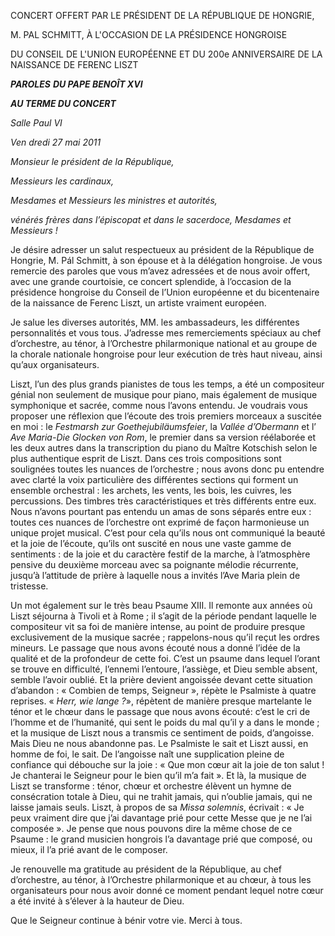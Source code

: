 CONCERT OFFERT PAR LE PRÉSIDENT DE LA RÉPUBLIQUE DE HONGRIE,

M. PAL SCHMITT, À L'OCCASION DE LA PRÉSIDENCE HONGROISE

DU CONSEIL DE L'UNION EUROPÉENNE ET DU 200e ANNIVERSAIRE DE LA NAISSANCE DE FERENC LISZT

***PAROLES*** ***DU PAPE BENOÎT XVI***

***AU TERME DU CONCERT***

*Salle Paul VI*

*Ven* *dredi 27 mai 2011*

*Monsieur le président de la République,*

*Messieurs les cardinaux,*

*Mesdames et Messieurs les ministres et autorités,*

*vénérés frères dans l’épiscopat et dans le sacerdoce, Mesdames et Messieurs !*

Je désire adresser un salut respectueux au président de la République de Hongrie, M. Pál Schmitt, à son épouse et à la délégation hongroise. Je vous remercie des paroles que vous m’avez adressées et de nous avoir offert, avec une grande courtoisie, ce concert splendide, à l’occasion de la présidence hongroise du Conseil de l’Union européenne et du bicentenaire de la naissance de Ferenc Liszt, un artiste vraiment européen.

Je salue les diverses autorités, MM. les ambassadeurs, les différentes personnalités et vous tous. J’adresse mes remerciements spéciaux au chef d’orchestre, au ténor, à l’Orchestre philarmonique national et au groupe de la chorale nationale hongroise pour leur exécution de très haut niveau, ainsi qu’aux organisateurs.

Liszt, l’un des plus grands pianistes de tous les temps, a été un compositeur génial non seulement de musique pour piano, mais également de musique symphonique et sacrée, comme nous l’avons entendu. Je voudrais vous proposer une réflexion que l’écoute des trois premiers morceaux a suscitée en moi : le *Festmarsh zur Goethejubiläumsfeier*, la *Vallée d’Obermann* et l’ *Ave Maria-Die Glocken von Rom*, le premier dans sa version réélaborée et les deux autres dans la transcription du piano du Maître Kotschish selon le plus authentique esprit de Liszt. Dans ces trois compositions sont soulignées toutes les nuances de l’orchestre ; nous avons donc pu entendre avec clarté la voix particulière des différentes sections qui forment un ensemble orchestral : les archets, les vents, les bois, les cuivres, les percussions. Des timbres très caractéristiques et très différents entre eux. Nous n’avons pourtant pas entendu un amas de sons séparés entre eux : toutes ces nuances de l’orchestre ont exprimé de façon harmonieuse un unique projet musical. C’est pour cela qu’ils nous ont communiqué la beauté et la joie de l’écoute, qu’ils ont suscité en nous une vaste gamme de sentiments : de la joie et du caractère festif de la marche, à l’atmosphère pensive du deuxième morceau avec sa poignante mélodie récurrente, jusqu’à l’attitude de prière à laquelle nous a invités l’Ave Maria plein de tristesse.

Un mot également sur le très beau Psaume XIII. Il remonte aux années où Liszt séjourna à Tivoli et à Rome ; il s’agit de la période pendant laquelle le compositeur vit sa foi de manière intense, au point de produire presque exclusivement de la musique sacrée ; rappelons-nous qu’il reçut les ordres mineurs. Le passage que nous avons écouté nous a donné l’idée de la qualité et de la profondeur de cette foi. C’est un psaume dans lequel l’orant se trouve en difficulté, l’ennemi l’entoure, l’assiège, et Dieu semble absent, semble l’avoir oublié. Et la prière devient angoissée devant cette situation d’abandon : « Combien de temps, Seigneur », répète le Psalmiste à quatre reprises. « *Herr, wie lange ?*», répètent de manière presque martelante le ténor et le chœur dans le passage que nous avons écouté: c’est le cri de l’homme et de l’humanité, qui sent le poids du mal qu’il y a dans le monde ; et la musique de Liszt nous a transmis ce sentiment de poids, d’angoisse. Mais Dieu ne nous abandonne pas. Le Psalmiste le sait et Liszt aussi, en homme de foi, le sait. De l’angoisse naît une supplication pleine de confiance qui débouche sur la joie : « Que mon cœur ait la joie de ton salut ! Je chanterai le Seigneur pour le bien qu’il m’a fait ». Et là, la musique de Liszt se transforme : ténor, chœur et orchestre élèvent un hymne de consécration totale à Dieu, qui ne trahit jamais, qui n’oublie jamais, qui ne laisse jamais seuls. Liszt, à propos de sa *Missa solemnis*, écrivait : « Je peux vraiment dire que j’ai davantage prié pour cette Messe que je ne l’ai composée ». Je pense que nous pouvons dire la même chose de ce Psaume : le grand musicien hongrois l’a davantage prié que composé, ou mieux, il l’a prié avant de le composer.

Je renouvelle ma gratitude au président de la République, au chef d’orchestre, au ténor, à l’Orchestre philarmonique et au chœur, à tous les organisateurs pour nous avoir donné ce moment pendant lequel notre cœur a été invité à s’élever à la hauteur de Dieu.

Que le Seigneur continue à bénir votre vie. Merci à tous.